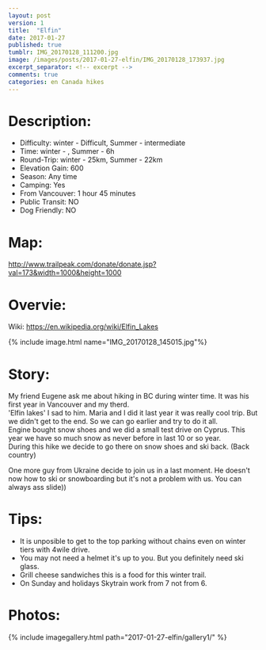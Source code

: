 ```yaml
---
layout: post
version: 1
title:  "Elfin"
date: 2017-01-27
published: true
tumblr: IMG_20170128_111200.jpg
image: /images/posts/2017-01-27-elfin/IMG_20170128_173937.jpg
excerpt_separator: <!-- excerpt -->
comments: true
categories: en Canada hikes
---
```


# Description:
* Difficulty: winter - Difficult, Summer - intermediate
* Time: winter - , Summer - 6h  
* Round-Trip: winter - 25km, Summer - 22km
* Elevation Gain: 600
* Season: Any time
* Camping: Yes
* From Vancouver: 1 hour 45 minutes
* Public Transit: NO
* Dog Friendly: NO

<!-- excerpt -->

# Map:
http://www.trailpeak.com/donate/donate.jsp?val=173&width=1000&height=1000

# Overvie:
Wiki: https://en.wikipedia.org/wiki/Elfin_Lakes

{% include image.html name="IMG_20170128_145015.jpg"%}

# Story:
My friend Eugene ask me about hiking in BC during winter time.  It was his first year in Vancouver and my therd.  
'Elfin lakes' I sad to him.  Maria and I did it last year it was really cool trip.  But we didn't get to the end.  So we can go earlier and try to do it all.  
Engine bought snow shoes and we did a small test drive on Cyprus.  This year we have so much snow as never before in last 10 or so year.  
During this hike we decide to go  there on snow shoes and ski back.  (Back country)

One more guy from Ukraine decide to join us in a last moment.  He doesn't now how to ski or snowboarding but it's not a problem with us. You can always ass slide))

# Tips:
- It is unposible to get to the top parking without chains even on winter tiers with 4wile drive.
- You may not need a helmet it's up to you.  But you definitely need ski glass.
- Grill cheese sandwiches this is a food for this winter trail.  
- On Sunday and holidays Skytrain work from 7 not from 6.

# Photos:
{% include imagegallery.html path="2017-01-27-elfin/gallery1/" %}
